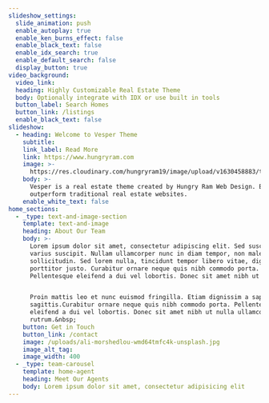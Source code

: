 ```yaml
---
slideshow_settings:
  slide_animation: push
  enable_autoplay: true
  enable_ken_burns_effect: false
  enable_black_text: false
  enable_idx_search: true
  enable_default_search: false
  display_button: true
video_background:
  video_link:
  heading: Highly Customizable Real Estate Theme
  body: Optionally integrate with IDX or use built in tools
  button_label: Search Homes
  button_link: /listings
  enable_black_text: false
slideshow:
  - heading: Welcome to Vesper Theme
    subtitle:
    link_label: Read More
    link: https://www.hungryram.com
    image: >-
      https://res.cloudinary.com/hungryram19/image/upload/v1630458883/templates/realestate2/shutterstock_12168997453_dgp9fa.jpg
    body: >-
      Vesper is a real estate theme created by Hungry Ram Web Design. Built to
      outperform traditional real estate websites.
    enable_white_text: false
home_sections:
  - _type: text-and-image-section
    template: text-and-image
    heading: About Our Team
    body: >-
      Lorem ipsum dolor sit amet, consectetur adipiscing elit. Sed suscipit
      varius suscipit. Nullam ullamcorper nunc in diam tempor, non malesuada leo
      sollicitudin. Sed lorem nulla, tincidunt tempor libero vitae, dignissim
      porttitor justo. Curabitur ornare neque quis nibh commodo porta.
      Pellentesque eleifend a dui vel lobortis. Donec sit amet nibh ut nulla.


      Proin mattis leo et nunc euismod fringilla. Etiam dignissim a sapien ac
      sagittis.Curabitur ornare neque quis nibh commodo porta. Pellentesque
      eleifend a dui vel lobortis. Donec sit amet nibh ut nulla ullamcorper
      rutrum.&nbsp;
    button: Get in Touch
    button_link: /contact
    image: /uploads/ali-morshedlou-wmd64tmfc4k-unsplash.jpg
    image_alt_tag:
    image_width: 400
  - _type: team-carousel
    template: home-agent
    heading: Meet Our Agents
    body: Lorem ipsum dolor sit amet, consectetur adipisicing elit
---
```


